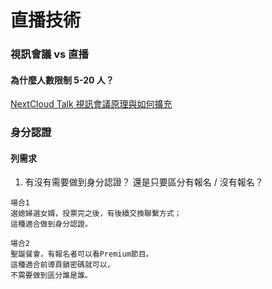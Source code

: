 # 直播技術

### 視訊會議 vs 直播

#### 為什麼人數限制 5-20 人？
[NextCloud Talk 視訊會議原理與如何擴充](https://github.com/nextcloud/spreed#scalability)

### 身分認證

#### 列需求
1. 有沒有需要做到身分認證？ 還是只要區分有報名 / 沒有報名？

```
場合1
選媳婦選女婿，投票完之後，有後續交換聯繫方式；
這種適合做到身分認證。
```

```
場合2
聖誕餐會，有報名者可以看Premium節目。
這種適合前導頁鎖密碼就可以，
不需要做到區分誰是誰。
```
